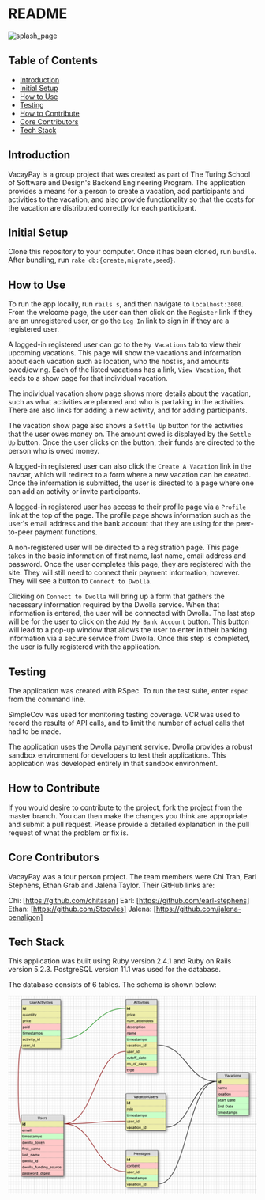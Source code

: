 # README

![splash_page](splash_page_screenshot.png)

## Table of Contents

- [Introduction](#introduction)
- [Initial Setup](#initial_setup)
- [How to Use](#how_to_use)
- [Testing](#testing)
- [How to Contribute](#how_to_contribute)
- [Core Contributors](#core_contributors)
- [Tech Stack](#tech_stack)

## Introduction

VacayPay is a group project that was created as part of The Turing School of Software and Design's Backend Engineering Program.  The application provides a means for a person to create a vacation, add participants and activities to the vacation, and also provide functionality so that the costs for the vacation are distributed correctly for each participant.

## Initial Setup

Clone this repository to your computer.  Once it has been cloned, run `bundle`.  After bundling, run `rake db:{create,migrate,seed}`.

## How to Use

To run the app locally, run `rails s`, and then navigate to `localhost:3000`.  From the welcome page, the user can then click on the `Register` link if they are an unregistered user, or go the `Log In` link to sign in if they are a registered user.

A logged-in registered user can go to the `My Vacations` tab to view their upcoming vacations.  This page will show the vacations and information about each vacation such as location, who the host is, and amounts owed/owing.  Each of the listed vacations has a link, `View Vacation`, that leads to a show page for that individual vacation.  

The individual vacation show page shows more details about the vacation, such as what activities are planned and who is partaking in the activities.  There are also links for adding a new activity, and for adding participants.  

The vacation show page also shows a `Settle Up` button for the activities that the user owes money on.  The amount owed is displayed by the `Settle Up` button.  Once the user clicks on the button, their funds are directed to the person who is owed money.

A logged-in registered user can also click the `Create A Vacation` link in the navbar, which will redirect to a form where a new vacation can be created.  Once the information is submitted, the user is directed to a page where one can add an activity or invite participants.

A logged-in registered user has access to their profile page via a `Profile` link at the top of the page.  The profile page shows information such as the user's email address and the bank account that they are using for the peer-to-peer payment functions.

A non-registered user will be directed to a registration page.  This page takes in the basic information of first name, last name, email address and password.  Once the user completes this page, they are registered with the site.  They will still need to connect their payment information, however.  They will see a button to `Connect to Dwolla`.  

Clicking on `Connect to Dwolla` will bring up a form that gathers the necessary information required by the Dwolla service.  When that information is entered, the user will be connected with Dwolla.  The last step will be for the user to click on the `Add My Bank Account` button.  This button will lead to a pop-up window that allows the user to enter in their banking information via a secure service from Dwolla.  Once this step is completed, the user is fully registered with the application.

## Testing

The application was created with RSpec.  To run the test suite, enter `rspec` from the command line.  

SimpleCov was used for monitoring testing coverage.  VCR was used to record the results of API calls, and to limit the number of actual calls that had to be made.

The application uses the Dwolla payment service.  Dwolla provides a robust sandbox environment for developers to test their applications.  This application was developed entirely in that sandbox environment.

## How to Contribute

If you would desire to contribute to the project, fork the project from the master branch.  You can then make the changes you think are appropriate and submit a pull request.  Please provide a detailed explanation in the pull request of what the problem or fix is.  

## Core Contributors

VacayPay was a four person project.  The team members were Chi Tran, Earl Stephens, Ethan Grab and Jalena Taylor.  Their GitHub links are:

Chi: [https://github.com/chitasan]
Earl: [https://github.com/earl-stephens]
Ethan: [https://github.com/Stoovles]
Jalena: [https://github.com/jalena-penaligon]

## Tech Stack

This application was built using Ruby version 2.4.1 and Ruby on Rails version 5.2.3.  PostgreSQL version 11.1 was used for the database.  

The database consists of 6 tables.  The schema is shown below:

![schema](schema2.png)

